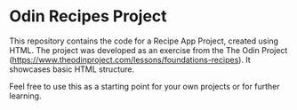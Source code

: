 # Odin Recipes Project

This repository contains the code for a Recipe App Project, created using HTML. The project was developed as an exercise from the The Odin Project (https://www.theodinproject.com/lessons/foundations-recipes). It showcases basic HTML structure.

Feel free to use this as a starting point for your own projects or for further learning.

